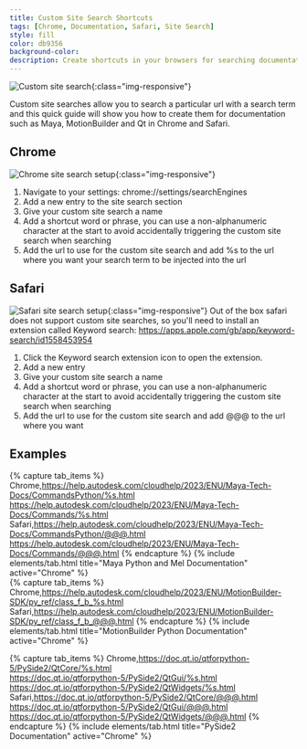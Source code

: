 ```yaml
---
title: Custom Site Search Shortcuts
tags: [Chrome, Documentation, Safari, Site Search]
style: fill
color: db9356
background-color: 
description: Create shortcuts in your browsers for searching documentation
---
```


![Custom site search](/assets/posts/custom_site_search_shortcuts/custom_site_searh.gif){:class="img-responsive"}

Custom site searches allow you to search a particular url with a search term and this quick guide will show you how to create them for documentation such as Maya, MotionBuilder and Qt in Chrome and Safari.

## Chrome
![Chrome site search setup](/assets/posts/custom_site_search_shortcuts/chrome_site_search_setup.gif){:class="img-responsive"}
1. Navigate to your settings: chrome://settings/searchEngines
2. Add a new entry to the site search section
3. Give your custom site search a name
4. Add a shortcut word or phrase, you can use a non-alphanumeric character at the start to avoid accidentally triggering the custom site search when searching
5. Add the url to use for the custom site search and add %s to the url where you want your search term to be injected into the url

## Safari
![Safari site search setup](/assets/posts/custom_site_search_shortcuts/safari_site_search_setup.gif){:class="img-responsive"}
Out of the box safari does not support custom site searches, so you'll need to install an extension called Keyword search: https://apps.apple.com/gb/app/keyword-search/id1558453954

1. Click the Keyword search extension icon to open the extension.
2. Add a new entry
3. Give your custom site search a name
4. Add a shortcut word or phrase, you can use a non-alphanumeric character at the start to avoid accidentally triggering the custom site search when searching
5. Add the url to use for the custom site search and add @@@ to the url where you want

## Examples

{% capture tab_items %}
Chrome,https://help.autodesk.com/cloudhelp/2023/ENU/Maya-Tech-Docs/CommandsPython/%s.html <br> https://help.autodesk.com/cloudhelp/2023/ENU/Maya-Tech-Docs/Commands/%s.html
Safari,https://help.autodesk.com/cloudhelp/2023/ENU/Maya-Tech-Docs/CommandsPython/@@@.html <br> https://help.autodesk.com/cloudhelp/2023/ENU/Maya-Tech-Docs/Commands/@@@.html
{% endcapture %}
{% include elements/tab.html title="Maya Python and Mel Documentation" active="Chrome" %}
<br>
{% capture tab_items %}
Chrome,https://help.autodesk.com/cloudhelp/2023/ENU/MotionBuilder-SDK/py_ref/class_f_b_%s.html
Safari,https://help.autodesk.com/cloudhelp/2023/ENU/MotionBuilder-SDK/py_ref/class_f_b_@@@.html
{% endcapture %}
{% include elements/tab.html title="MotionBuilder Python Documentation" active="Chrome" %}
<br>

{% capture tab_items %}
Chrome,https://doc.qt.io/qtforpython-5/PySide2/QtCore/%s.html <br>https://doc.qt.io/qtforpython-5/PySide2/QtGui/%s.html <br>https://doc.qt.io/qtforpython-5/PySide2/QtWidgets/%s.html
Safari,https://doc.qt.io/qtforpython-5/PySide2/QtCore/@@@.html <br>https://doc.qt.io/qtforpython-5/PySide2/QtGui/@@@.html <br>https://doc.qt.io/qtforpython-5/PySide2/QtWidgets/@@@.html
{% endcapture %}
{% include elements/tab.html title="PySide2 Documentation" active="Chrome" %}